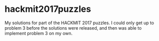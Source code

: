 # hackmit2017puzzles
My solutions for part of the HACKMIT 2017 puzzles. I could only get up to problem 3 before the solutions were released, and then was able to implement problem 3 on my own. 
